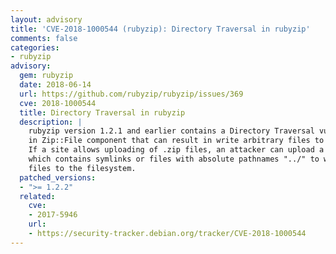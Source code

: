 ```yaml
---
layout: advisory
title: 'CVE-2018-1000544 (rubyzip): Directory Traversal in rubyzip'
comments: false
categories:
- rubyzip
advisory:
  gem: rubyzip
  date: 2018-06-14
  url: https://github.com/rubyzip/rubyzip/issues/369
  cve: 2018-1000544
  title: Directory Traversal in rubyzip
  description: |
    rubyzip version 1.2.1 and earlier contains a Directory Traversal vulnerability
    in Zip::File component that can result in write arbitrary files to the filesystem.
    If a site allows uploading of .zip files, an attacker can upload a malicious file
    which contains symlinks or files with absolute pathnames "../" to write arbitrary
    files to the filesystem.
  patched_versions:
  - ">= 1.2.2"
  related:
    cve:
    - 2017-5946
    url:
    - https://security-tracker.debian.org/tracker/CVE-2018-1000544
---
```

